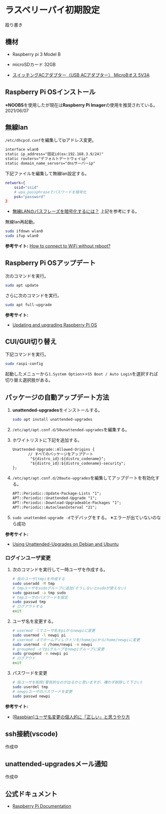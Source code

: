 # ラスベリーパイ初期設定

殴り書き

## 機材

- Raspberry pi 3 Model B

- microSDカード 32GB

- [スイッチングACアダプター（USB ACアダプター） MicroBオス 5V3A](https://akizukidenshi.com/catalog/g/gM-12001/)

## Raspberry Pi OSインストール

※**NOOBS**を使用したが現在は**Raspberry Pi Imager**の使用を推奨されている。2021/06/07

## 無線lan

```/etc/dhcpcd.conf```を編集してipアドレス変更。

``` txt
interface wlan0
static ip_address="固定id(ex:192.168.3.9/24)"
static routers="デフォルトデートウェイip"
static domain_name_servers="dnsサーバーip"
```

下記ファイルを編集して無線lan設定する。

  ``` bash
  network={
      ssid="ssid"
      # wpa_passphraseでパスワードを暗号化
      psk="password"
  }
  ```
  
- [無線LANのパスフレーズを暗号化するには？](https://www.atmarkit.co.jp/ait/articles/1601/23/news008.html)
上記を参考にする。

無線lan再起動。

``` bash
sudo ifdown wlan0
sudo ifup wlan0
```

**参考サイト:**
[How to connect to WiFi without reboot?](https://raspberrypi.stackexchange.com/questions/73749/how-to-connect-to-wifi-without-reboot)

## Raspberry Pi OSアップデート

次のコマンドを実行。

``` bash
sudo apt update
```

さらに次のコマンドを実行。

``` bash
sudo apt full-upgrade
```

**参考サイト:**

- [Updating and upgrading Raspberry Pi OS](https://www.raspberrypi.org/documentation/raspbian/updating.md)

## CUI/GUI切り替え

下記コマンドを実行。

``` bash
sudo raspi-config
```

起動したメニューから```1.System Option```>>```S5 Boot / Auto Login```を選択すれば切り替え選択肢がある。

## パッケージの自動アップデート方法

1. **unattended-upgrades**をインストールする。

   ``` bash
   sudo apt install unattended-upgrades
   ```

2. ```/etc/apt/apt.conf.d/50unattended-upgrades```を編集する。

3. ホワイトリストに下記を追加する。

   ``` txt
   Unattended-Upgrade::Allowed-Origins {
          // すべてのパッケージをアップデート
           "${distro_id}:${distro_codename}";
           "${distro_id}:${distro_codename}-security";
   };
   ```

4. ```/etc/apt/apt.conf.d/20auto-upgrades```を編集してアップデートを有効化する。

   ``` txt
   APT::Periodic::Update-Package-Lists "1";
   APT::Periodic::Unattended-Upgrade "1";
   APT::Periodic::Download-Upgradeable-Packages "1";
   APT::Periodic::AutocleanInterval "21";
   ```

5. ```sudo unattended-upgrade -d```でデバッグをする。
   ※エラーが出ていないのなら成功

**参考サイト:**

- [Using Unattended-Upgrades on Debian and Ubuntu](https://pimylifeup.com/unattended-upgrades-debian-ubuntu/)

### ログインユーザ変更

1. 次のコマンドを実行して一時ユーザを作成する。

   ``` bash
   # 仮のユーザ(tmp)を作成する
   sudo useradd -M tmp
   # tmpユーザをsudoグループに追加(そうしないとsudoが使えない)
   sudo gpasswd -a tmp sudo
   # tmpユーザのパスワードを設定
   sudo passwd tmp
   # ログアウトする
   exit
   ```

2. ユーザ名を変更する。

   ``` bash
   # usermod -lでユーザ名をpiからnewpiに変更
   sudo usermod -l newpi pi
   # usermod -dでホームディレクトリを/home/piから/home/newpiに変更
   sudo usermod -d /home/newpi -m newpi
   # groupmod -nでpiグループをnewpiグループに変更
   sudo groupmod -n newpi pi
   # ログアウト
   exit
   ```

3. パスワードを変更

   ``` bash
   # 仮ユーザを削除(警告的なのが出るかと思いますが、構わず削除して下さい)
   sudo userdel tmp
   # newpiユーザのパスワードを変更
   sudo passwd newpi
   ```

**参考サイト:**

- [[Raspbian]ユーザ名変更の個人的に「正しい」と思うやり方](https://jyn.jp/raspberrypi-username-change/)

## ssh接続(vscode)

作成中

## unattended-upgradesメール通知

作成中

## 公式ドキュメント

- [Raspberry Pi Documentation](https://www.raspberrypi.org/documentation/)
